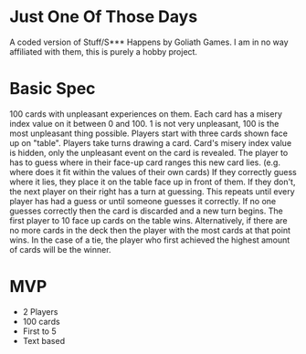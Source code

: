 # Just One Of Those Days
A coded version of Stuff/S*** Happens by Goliath Games. I am in no way affiliated with them, this is purely a hobby project.

# Basic Spec
100 cards with unpleasant experiences on them. 
Each card has a misery index value on it between 0 and 100.
1 is not very unpleasant, 100 is the most unpleasant thing possible. 
Players start with three cards shown face up on "table".
Players take turns drawing a card. 
Card's misery index value is hidden, only the unpleasant event on the card is revealed.
The player to has to guess where in their face-up card ranges this new card lies. (e.g. where does it fit within the values of their own cards)
If they correctly guess where it lies, they place it on the table face up in front of them. 
If they don't, the next player on their right has a turn at guessing. 
This repeats until every player has had a guess or until someone guesses it correctly. 
If no one guesses correctly then the card is discarded and a new turn begins. 
The first player to 10 face up cards on the table wins.
Alternatively, if there are no more cards in the deck then the player with the most cards at that point wins.
In the case of a tie, the player who first achieved the highest amount of cards will be the winner.

# MVP
- 2 Players
- 100 cards
- First to 5
- Text based

